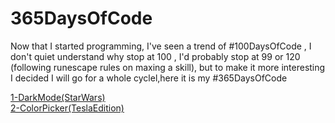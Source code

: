 # 365DaysOfCode
 Now that I started programming, I've seen a trend of   #100DaysOfCode , I don't quiet understand why stop at 100 , I'd probably stop at 99 or 120 (following runescape rules on maxing a skill), but to make it more interesting I decided I will go for a whole cyclel,here it is my #365DaysOfCode


[1-DarkMode(StarWars)](https://github.com/deivmaik/365DaysOfCode/tree/1-DarkMode(StarWars)/)<br>
[2-ColorPicker(TeslaEdition)](https://github.com/deivmaik/365DaysOfCode/tree/2-ColorPicker(TeslaEdition))
